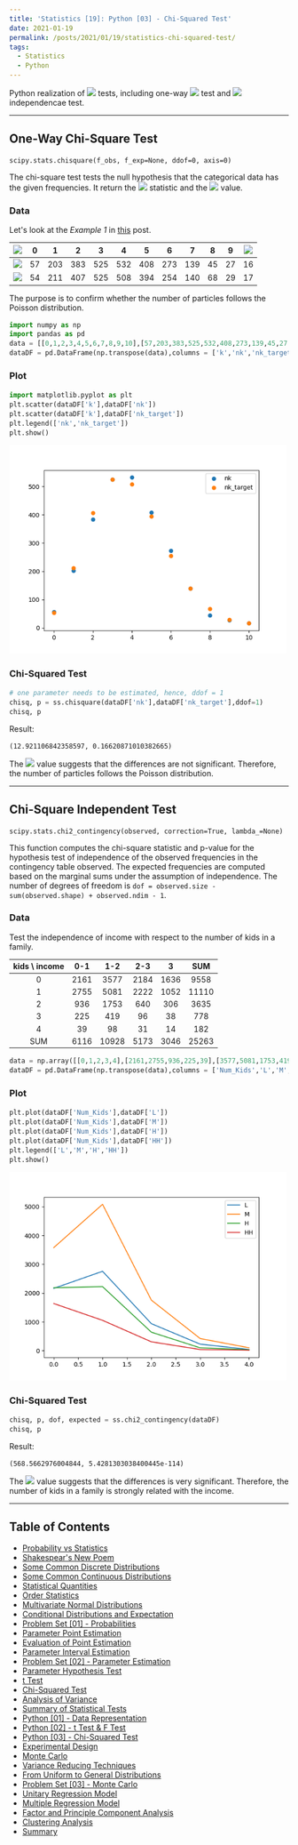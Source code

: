 ```yaml
---
title: 'Statistics [19]: Python [03] - Chi-Squared Test'
date: 2021-01-19
permalink: /posts/2021/01/19/statistics-chi-squared-test/
tags:
  - Statistics
  - Python
---
```


Python realization of <img src="https://render.githubusercontent.com/render/math?math=\chi^2"> tests, including one-way <img src="https://render.githubusercontent.com/render/math?math=\chi^2"> test and <img src="https://render.githubusercontent.com/render/math?math=\chi^2"> independencae test.

---
## One-Way Chi-Square Test
```
scipy.stats.chisquare(f_obs, f_exp=None, ddof=0, axis=0)
```
The chi-square test tests the null hypothesis that the categorical data has the given frequencies. It return the <img src="https://render.githubusercontent.com/render/math?math=\chi^2"> statistic and the <img src="https://render.githubusercontent.com/render/math?math=p"> value.

### Data 
Let's look at the *Example 1* in [this](https://c-huang-tty.github.io/posts/2021/01/14/chi-squared-test/) post. 

| <img src="https://render.githubusercontent.com/render/math?math=k"> |  0 |  1  |  2  |  3  |  4  |  5  |  6  |  7  |  8 |  9 | <img src="https://render.githubusercontent.com/render/math?math=\geq 10"> |
|:-:|:--:|:---:|:---:|:---:|:---:|:---:|:---:|:---:|:--:|:--:|:--:|
| <img src="https://render.githubusercontent.com/render/math?math=n_k"> | 57 | 203 | 383 | 525 | 532 | 408 | 273 | 139 | 45 | 27 | 16 |
| <img src="https://render.githubusercontent.com/render/math?math=n\cdot \hat{p}_k"> | 54 | 211 | 407 | 525 | 508 | 394 | 254 | 140 | 68 | 29 | 17 |

The purpose is to confirm whether the number of particles follows the Poisson distribution.

```python
import numpy as np
import pandas as pd
data = [[0,1,2,3,4,5,6,7,8,9,10],[57,203,383,525,532,408,273,139,45,27,16],[54,211,407,525,508,394,254,140,68,29,17]]
dataDF = pd.DataFrame(np.transpose(data),columns = ['k','nk','nk_target'])  
```

### Plot
```python
import matplotlib.pyplot as plt
plt.scatter(dataDF['k'],dataDF['nk'])
plt.scatter(dataDF['k'],dataDF['nk_target'])
plt.legend(['nk','nk_target'])
plt.show()
```
<img src="/images/statistics/onewaychisq.png" alt="drawing" width="500"/>

### Chi-Squared Test

```python
# one parameter needs to be estimated, hence, ddof = 1
chisq, p = ss.chisquare(dataDF['nk'],dataDF['nk_target'],ddof=1)
chisq, p
```
Result:
```
(12.921106842358597, 0.16620871010382665)
```

The <img src="https://render.githubusercontent.com/render/math?math=p"> value suggests that the differences are not significant. Therefore, the number of particles follows the Poisson distribution.

---
## Chi-Square Independent Test
```
scipy.stats.chi2_contingency(observed, correction=True, lambda_=None)
```
This function computes the chi-square statistic and p-value for the hypothesis test of independence of the observed frequencies in the contingency table observed. The expected frequencies are computed based on the marginal sums under the assumption of independence. The number of degrees of freedom is `dof = observed.size - sum(observed.shape) + observed.ndim - 1`.

### Data
Test the independence of income with respect to the number of kids in a family.

| kids \ income |  0-1 |  1-2  |  2-3 |   3  |  SUM  |
|:-----------:|:----:|:-----:|:----:|:----:|:-----:|
|      0      | 2161 |  3577 | 2184 | 1636 |  9558 |
|      1      | 2755 |  5081 | 2222 | 1052 | 11110 |
|      2      |  936 |  1753 |  640 |  306 |  3635 |
|      3      |  225 |  419  |  96  |  38  |  778  |
|      4      |  39  |   98  |  31  |  14  |  182  |
|     SUM     | 6116 | 10928 | 5173 | 3046 | 25263 |

```python
data = np.array([[0,1,2,3,4],[2161,2755,936,225,39],[3577,5081,1753,419,98],[2184,2222,640,96,31],[1636,1052,306,38,14]])
dataDF = pd.DataFrame(np.transpose(data),columns = ['Num_Kids','L','M','H','HH'])  
```

### Plot
```python
plt.plot(dataDF['Num_Kids'],dataDF['L'])
plt.plot(dataDF['Num_Kids'],dataDF['M'])
plt.plot(dataDF['Num_Kids'],dataDF['H'])
plt.plot(dataDF['Num_Kids'],dataDF['HH'])
plt.legend(['L','M','H','HH'])
plt.show()
```
<img src="/images/statistics/twowaychisq.png" alt="drawing" width="500"/>

### Chi-Squared Test

```python
chisq, p, dof, expected = ss.chi2_contingency(dataDF)
chisq, p
```
Result:
```
(568.5662976004844, 5.4281303038400445e-114)
```

The <img src="https://render.githubusercontent.com/render/math?math=p"> value suggests that the differences is very significant. Therefore, the number of kids in a family is strongly related with the income.

---
## Table of Contents
- [Probability vs Statistics](https://c-huang-tty.github.io/posts/2021/01/01/probability-and-statistics/)
- [Shakespear's New Poem](https://c-huang-tty.github.io/posts/2021/01/02/application-of-statistics/)
- [Some Common Discrete Distributions](https://c-huang-tty.github.io/posts/2021/01/03/some-common-discrete-distributions/)
- [Some Common Continuous Distributions](https://c-huang-tty.github.io/posts/2021/01/04/some-common-continuous-distributions/)
- [Statistical Quantities](https://c-huang-tty.github.io/posts/2021/01/05/statistical-quantities/)
- [Order Statistics](https://c-huang-tty.github.io/posts/2021/01/06/order-statistics/)
- [Multivariate Normal Distributions](https://c-huang-tty.github.io/posts/2021/01/07/multivariate-normal-distributions/)
- [Conditional Distributions and Expectation](https://c-huang-tty.github.io/posts/2021/01/08/conditonal-distributions-and-expectation/)
- [Problem Set [01] - Probabilities](https://c-huang-tty.github.io/posts/2021/01/21/problem-set-probabilities/)
- [Parameter Point Estimation](https://c-huang-tty.github.io/posts/2021/01/09/parameter-point-estimation/)
- [Evaluation of Point Estimation](https://c-huang-tty.github.io/posts/2021/01/10/evaluation-point-estimation/)
- [Parameter Interval Estimation](https://c-huang-tty.github.io/posts/2021/01/11/parameter-interval-estimation/)
- [Problem Set [02] - Parameter Estimation](https://c-huang-tty.github.io/posts/2021/01/22/problem-set-parameter-estimation/)
- [Parameter Hypothesis Test](https://c-huang-tty.github.io/posts/2021/01/12/parameter-hypothesis-test/)
- [t Test](https://c-huang-tty.github.io/posts/2021/01/13/t-test/)
- [Chi-Squared Test](https://c-huang-tty.github.io/posts/2021/01/14/chi-squared-test/)
- [Analysis of Variance](https://c-huang-tty.github.io/posts/2021/01/15/analysis-of-variance/)
- [Summary of Statistical Tests](https://c-huang-tty.github.io/posts/2021/01/16/summary-of-statistical-tests/)
- [Python [01] - Data Representation](https://c-huang-tty.github.io/posts/2021/01/17/statistics-python-data-representation/)
- [Python [02] - t Test & F Test](https://c-huang-tty.github.io/posts/2021/01/18/statistics-python-t-F-test/)
- [Python [03] - Chi-Squared Test](https://c-huang-tty.github.io/posts/2021/01/19/statistics-chi-squared-test/)
- [Experimental Design](https://c-huang-tty.github.io/posts/2021/01/20/experimental-design/)
- [Monte Carlo](https://c-huang-tty.github.io/posts/2021/01/23/monte-carlo/)
- [Variance Reducing Techniques](https://c-huang-tty.github.io/posts/2021/01/24/variance-reducing-techniques/)
- [From Uniform to General Distributions](https://c-huang-tty.github.io/posts/2021/01/25/from-uniform-to-general-distributions/)
- [Problem Set [03] - Monte Carlo](https://c-huang-tty.github.io/posts/2021/01/26/problem-set-monte-carlo/)
- [Unitary Regression Model](https://c-huang-tty.github.io/posts/2021/01/27/unitary-regression-model/)
- [Multiple Regression Model](https://c-huang-tty.github.io/posts/2021/01/28/multiple-regression-model/)
- [Factor and Principle Component Analysis](https://c-huang-tty.github.io/posts/2021/01/29/factor-principle-component-analysis/)
- [Clustering Analysis](https://c-huang-tty.github.io/posts/2021/01/30/clustering-analysis/)
- [Summary](https://c-huang-tty.github.io/posts/2021/01/31/summary/)

